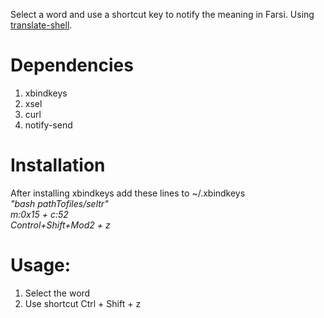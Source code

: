 Select a word and use a shortcut key to notify the meaning in Farsi.
Using [translate-shell](https://github.com/soimort/translate-shell).

# Dependencies
1. xbindkeys
2. xsel
3. curl
4. notify-send

# Installation
After installing xbindkeys add these lines to ~/.xbindkeys<br />
_"bash pathTofiles/seltr"_<br />
    _m:0x15 + c:52_<br />
    _Control+Shift+Mod2 + z_
  

# Usage:
1. Select the word
2. Use shortcut Ctrl + Shift + z
